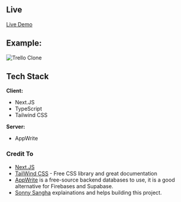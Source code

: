 ## Live

[Live Demo]()

## Example:
![Trello Clone]()

## Tech Stack  

**Client:** 
- Next.JS 
- TypeScript
- Tailwind CSS

**Server:** 
- AppWrite  



### Credit To
- [Next.JS]()
- [TailWind CSS]() - Free CSS library and great documentation
- [AppWrite](https://appwrite.io/) is a free-source backend databases to use, it is a good alternative for Firebases and Supabase.
- [Sonny Sangha](https://www.youtube.com/@SonnySangha) explainations and helps building this project.